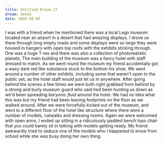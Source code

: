 ```yaml
---
title: Untitled Dream 27
dream: dated
date: 2020-08-09
---
```


I was with a friend <!-- JH --> when he mentioned there was a local Lego museum located near an airport in a desert that had amazing displays. I drove us there through long empty roads and some displays were so large they were housed in hangers with open top roofs with the exhibits sticking through. One was a huge T-rex and there was also a collection of photorealistic planets. The main building of the museum was a fancy hotel with staff dressed to match. As we went round the museum my friend accidentally got a waxy dark red like substance stuck to the bottom his shoe.
We went around a number of other exhibits, including some that weren't open to the public yet, as the hotel staff would just let us in anywhere. After going behind the scenes a few times we were both right grabbed from behind by a strong and burly museum guard who said hed been hunting us down as we'd been spreading *baryonic fluid* around the hotel. We had no idea what this was but my friend had been leaving footprints on the floor as we walked around.
After we were forcefully kicked out of the museum, and went to a different floor of the hotel like structure where there were a number of models, catwalks and dressing rooms. Again we were welcomed with open arms, I ended up sitting in a ridiculously padded bench tops chair that you could barely sit in talking with models getting ready. My friend awkwardly tried to seduce one of the models who I happened to know from school while she was busy doing her own thing.